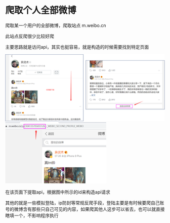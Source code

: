 # 爬取个人全部微博

爬取某一个用户的全部微博，爬取站点 m.weibo.cn

此站点反爬很少比较好爬

主要思路就是访问api，其实也挺容易，就是构造的时候需要找到特定页面

<img src="img/image-20200827142857081.png" alt="image-20200827142857081" style="zoom: 50%;" />

<img src="img/image-20200827142918241.png" alt="image-20200827142918241" style="zoom:50%;" />

在该页面下提取api，根据图中所示的id来构造api请求

其他的就是一些模拟登陆，ip防封等常规反爬手段，登陆主要是有时候要爬自己账号的微博含有那些只自己可见的内容，如果爬其他人这步可以省去，也可以就直接瞎填一个，不影响程序执行